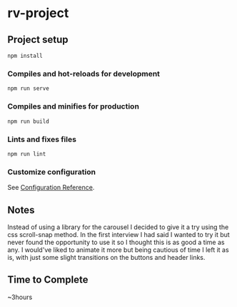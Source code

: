 # rv-project

## Project setup
```
npm install
```

### Compiles and hot-reloads for development
```
npm run serve
```

### Compiles and minifies for production
```
npm run build
```

### Lints and fixes files
```
npm run lint
```

### Customize configuration
See [Configuration Reference](https://cli.vuejs.org/config/).

## Notes
Instead of using a library for the carousel I decided to give it a try using the css scroll-snap method. In the first interview I had said I wanted to try it but never found the opportunity to use it so I thought this is as good a time as any. I would've liked to animate it more but being cautious of time I left it as is, with just some slight transitions on the buttons and header links.

## Time to Complete
~3hours 
